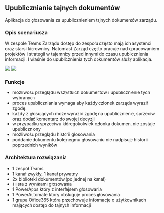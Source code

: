 ## Upublicznianie tajnych dokumentów
Aplikacja do głosowania za upublicznieniem tajnych dokumentów zarządu.

### Opis scenariusza
W zespole Teams Zarządu dostęp do zespołu często mają ich asystenci oraz starsi kierownicy. 
Natomiast Zarząd często pracuje nad opracowaniem projektów i strategii w tajemnicy przed innymi do czasu upublicznienia informacji. 
I właśnie do upublicznienia tych dokumentów służy aplikacja.

<img src="images/img1.png">
<img src="Images/img2.png">

### Funkcje
- możliwość przeglądu wszystkich dokumentów i upublicznienie tych wybranych
- proces upubliczniania wymaga aby każdy członek zarządu wyraził zgodę. 
- każdy z głosujących może wyrazić zgodę na upublicznienie, sprzeciw oraz dodać komentarz do swojej decyzji
- w przypadku sprzeciwu któregokolwiek członka dokument nie zostaje upubliczniony
- możliwość przeglądu historii głosowania
- poddanie dokumentu kolejnegmu głosowaniu nie nadpisuje historii poprzednich wyników

### Architektura rozwiązania
- 1 zespół Teams
- 1 kanał zwykły, 1 kanał prywatny
- 2x biblioteki dokumentów (po jednej na kanał)
- 1 lista z wynikami głosowania
- 1 PowerApps który z interfejsem głosowania
- 1 PowerAutomate który obsługuje proces głosowania
- 1 grupa Office365 która przechowuje informacje o użytkownikach mających dostęp do tajnych informacji

